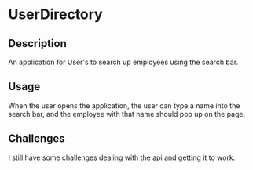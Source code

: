# UserDirectory

## Description
An application for User's to search up employees using the search bar. 
## Usage
When the user opens the application, the user can type a name into the search bar, and the employee with that name should pop up on the page. 


## Challenges
I still have some challenges dealing with the api and getting it to work.
